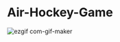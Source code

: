 # Air-Hockey-Game
![ezgif com-gif-maker](https://user-images.githubusercontent.com/79985787/121360348-e9b91480-c966-11eb-94f1-f1c2ba398dd2.gif)
